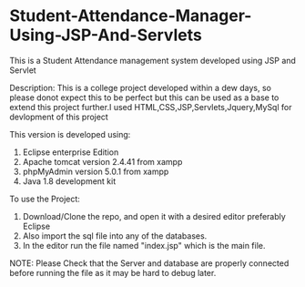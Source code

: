 # Student-Attendance-Manager-Using-JSP-And-Servlets
This is a Student Attendance management system developed using JSP and Servlet 

Description:
  This is a college project developed within a dew days, so please donot expect this to be perfect but this can be used as a base to extend   this project further.I used HTML,CSS,JSP,Servlets,Jquery,MySql for devlopment of this project
  
  This version is developed using:
   1. Eclipse enterprise Edition
   2. Apache tomcat version 2.4.41 from xampp
   3. phpMyAdmin version 5.0.1 from xampp
   4. Java 1.8 development kit
   
 To use the Project:
  1. Download/Clone the repo, and open it with a desired editor preferably Eclipse
  2. Also import the sql file into any of the databases.
  3. In the editor run the file named "index.jsp" which is the main file.
  
  NOTE: Please Check that the Server and database are properly connected before running the file as it may be hard to debug later.
   
